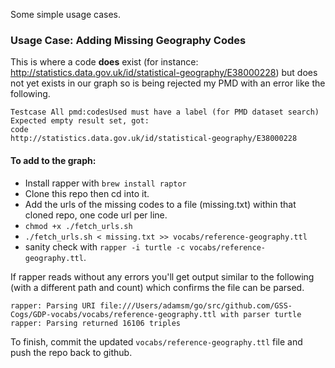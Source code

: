 
Some simple usage cases.

### Usage Case: Adding Missing Geography Codes

This is where a code **does** exist (for instance: http://statistics.data.gov.uk/id/statistical-geography/E38000228)
but does not yet exists in our graph so is being rejected my PMD with an error like the following.

```
Testcase All pmd:codesUsed must have a label (for PMD dataset search)
Expected empty result set, got:
code
http://statistics.data.gov.uk/id/statistical-geography/E38000228
```

#### To add to the graph:

- Install rapper with `brew install raptor`
- Clone this repo then cd into it.
- Add the urls of the missing codes to a file (missing.txt) within that cloned repo, one code url per line.
- `chmod +x ./fetch_urls.sh`
- `./fetch_urls.sh < missing.txt >> vocabs/reference-geography.ttl`
- sanity check with `rapper -i turtle -c vocabs/reference-geography.ttl`.

If rapper reads without any errors you'll get output similar to the following (with a different path and count) which confirms the file can be parsed.

```
rapper: Parsing URI file:///Users/adamsm/go/src/github.com/GSS-Cogs/GDP-vocabs/vocabs/reference-geography.ttl with parser turtle
rapper: Parsing returned 16106 triples
```

To finish, commit the updated `vocabs/reference-geography.ttl` file and push the repo back to github.

